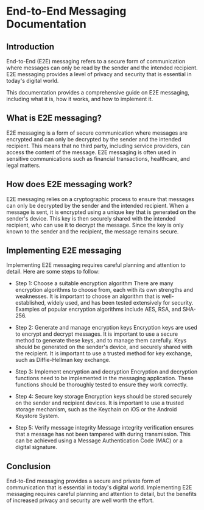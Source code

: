 # End-to-End Messaging Documentation

## Introduction
End-to-End (E2E) messaging refers to a secure form of communication where messages can only be read by the sender and the intended recipient. E2E messaging provides a level of privacy and security that is essential in today's digital world.

This documentation provides a comprehensive guide on E2E messaging, including what it is, how it works, and how to implement it.

## What is E2E messaging?
E2E messaging is a form of secure communication where messages are encrypted and can only be decrypted by the sender and the intended recipient. This means that no third party, including service providers, can access the content of the message. E2E messaging is often used in sensitive communications such as financial transactions, healthcare, and legal matters.

## How does E2E messaging work?
E2E messaging relies on a cryptographic process to ensure that messages can only be decrypted by the sender and the intended recipient. When a message is sent, it is encrypted using a unique key that is generated on the sender's device. This key is then securely shared with the intended recipient, who can use it to decrypt the message. Since the key is only known to the sender and the recipient, the message remains secure.

## Implementing E2E messaging
Implementing E2E messaging requires careful planning and attention to detail. Here are some steps to follow:

  * Step 1: Choose a suitable encryption algorithm
  There are many encryption algorithms to choose from, each with its own strengths and weaknesses. It is important to choose an algorithm that is well-established, widely used, and has been tested extensively for security. Examples of popular encryption algorithms include AES, RSA, and SHA-256.

  * Step 2: Generate and manage encryption keys
  Encryption keys are used to encrypt and decrypt messages. It is important to use a secure method to generate these keys, and to manage them carefully. Keys should be generated on the sender's device, and securely shared with the recipient. It is important to use a trusted method for key exchange, such as Diffie-Hellman key exchange.

  * Step 3: Implement encryption and decryption
  Encryption and decryption functions need to be implemented in the messaging application. These functions should be thoroughly tested to ensure they work correctly.

  * Step 4: Secure key storage
  Encryption keys should be stored securely on the sender and recipient devices. It is important to use a trusted storage mechanism, such as the Keychain on iOS or the Android Keystore System.

  * Step 5: Verify message integrity
  Message integrity verification ensures that a message has not been tampered with during transmission. This can be achieved using a Message Authentication Code (MAC) or a digital signature.

## Conclusion
End-to-End messaging provides a secure and private form of communication that is essential in today's digital world. Implementing E2E messaging requires careful planning and attention to detail, but the benefits of increased privacy and security are well worth the effort.
